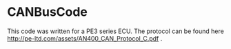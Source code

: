 # CANBusCode
This code was written for a PE3 series ECU. The protocol can be found here http://pe-ltd.com/assets/AN400_CAN_Protocol_C.pdf . 
